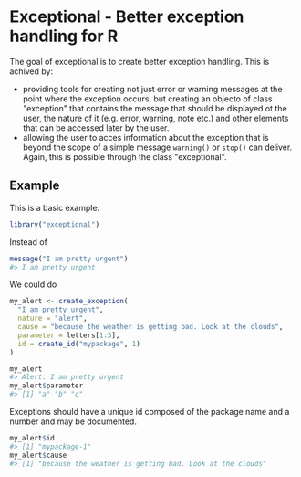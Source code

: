
<!-- README.md is generated from README.Rmd. Please edit that file -->
Exceptional - Better exception handling for R
=============================================

The goal of exceptional is to create better exception handling. This is achived by:

-   providing tools for creating not just error or warning messages at the point where the exception occurs, but creating an objecto of class "exception" that contains the message that should be displayed ot the user, the nature of it (e.g. error, warning, note etc.) and other elements that can be accessed later by the user.
-   allowing the user to acces information about the exception that is beyond the scope of a simple message `warning()` or `stop()` can deliver. Again, this is possible through the class "exceptional".

Example
-------

This is a basic example:

``` r
library("exceptional")
```

Instead of

``` r
message("I am pretty urgent")
#> I am pretty urgent
```

We could do

``` r
my_alert <- create_exception(
  "I am pretty urgent", 
  nature = "alert", 
  cause = "because the weather is getting bad. Look at the clouds",
  parameter = letters[1:3],
  id = create_id("mypackage", 1)
)

my_alert
#> Alert: I am pretty urgent
my_alert$parameter
#> [1] "a" "b" "c"
```

Exceptions should have a unique id composed of the package name and a number and may be documented.

``` r
my_alert$id
#> [1] "mypackage-1"
my_alert$cause
#> [1] "because the weather is getting bad. Look at the clouds"
```
